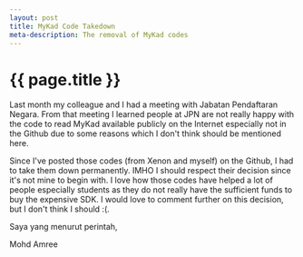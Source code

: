 ```yaml
---
layout: post
title: MyKad Code Takedown
meta-description: The removal of MyKad codes
---
```


# {{ page.title }}

Last month my colleague and I had a meeting with Jabatan Pendaftaran Negara. From that meeting I learned people at JPN are not really happy with the code to read MyKad available publicly on the Internet especially not in the Github due to some reasons which I don't think should be mentioned here.

Since I've posted those codes (from Xenon and myself) on the Github, I had to take them down permanently. IMHO I should respect their decision since it's not mine to begin with. I love how those codes have helped a lot of people especially students as they do not really have the sufficient funds to buy the expensive SDK. I would love to comment further on this decision, but I don't think I should :(.

Saya yang menurut perintah,

Mohd Amree
